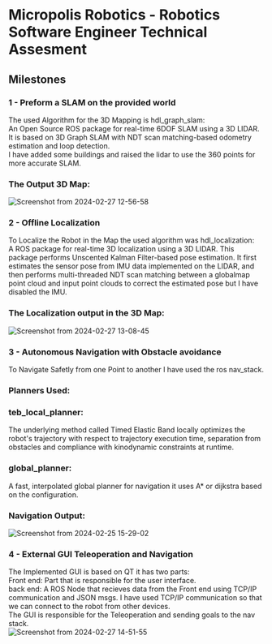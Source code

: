 # Micropolis Robotics - Robotics Software Engineer Technical Assesment

## Milestones

### 1 - Preform a SLAM on the provided world
The used Algorithm for the 3D Mapping is hdl_graph_slam: </br>
An Open Source ROS package for real-time 6DOF SLAM using a 3D LIDAR. It is based on 3D Graph SLAM with NDT scan matching-based odometry estimation and loop detection.</br>
I have added some buildings and raised the lidar to use the 360 points for more accurate SLAM.</br>
### The Output 3D Map:
![Screenshot from 2024-02-27 12-56-58](https://github.com/12ahmed52/RSE_Assessment/assets/52854480/5534e068-ef6b-4754-ae3e-743361833c49)



### 2 - Offline Localization
To Localize the Robot in the Map the used algorithm was hdl_localization: </br>
A ROS package for real-time 3D localization using a 3D LIDAR. This package performs Unscented Kalman Filter-based pose estimation. It first estimates the sensor pose from IMU data implemented on the LIDAR, and then performs multi-threaded NDT scan matching between a globalmap point cloud and input point clouds to correct the estimated pose but I have disabled the IMU. </br>
### The Localization output in the 3D Map:

![Screenshot from 2024-02-27 13-08-45](https://github.com/12ahmed52/RSE_Assessment/assets/52854480/8dffd831-54ef-406f-af08-5420694e7a99)

### 3 - Autonomous Navigation with Obstacle avoidance
To Navigate Safetly from one Point to another I have used the ros nav_stack. </br>
### Planners Used:
### teb_local_planner:
The underlying method called Timed Elastic Band locally optimizes the robot's trajectory with respect to trajectory execution time, separation from obstacles and compliance with kinodynamic constraints at runtime.</br>
### global_planner:
A fast, interpolated global planner for navigation it uses A* or dijkstra based on the configuration.</br>
### Navigation Output:
![Screenshot from 2024-02-25 15-29-02](https://github.com/12ahmed52/RSE_Assessment/assets/52854480/aa8a9d67-bd36-4897-bf3a-c731af51b0d7)


### 4 - External GUI Teleoperation and Navigation
The Implemented GUI is based on QT it has two parts:</br>
Front end: Part that is responsible for the user interface.</br>
back end: A ROS Node that recieves data from the Front end using TCP/IP communication and JSON msgs. I have used TCP/IP communication so that we can connect to the robot from other devices.</br>
The GUI is responsible for the Teleoperation and sending goals to the nav stack.</br>
![Screenshot from 2024-02-27 14-51-55](https://github.com/12ahmed52/RSE_Assessment/assets/52854480/6cef3a99-ebed-4010-a261-2e35215cc9c5)

